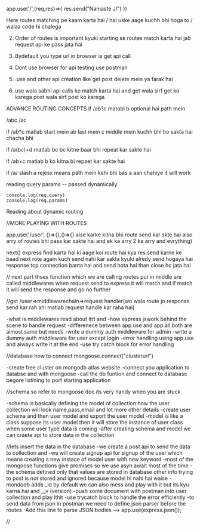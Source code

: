 
app.use('/',(req,res)=>{
    res.send("Namaste JI")
})


Here routes matching pe kaam karta hai / hai 
uske aage kuchh bhi hoga to / walaa code hi chalega

2) Order of routes is important kyuki starting se routes match karta 
hai jab request api ke pass jata hai

3) Bydefault you type url in browser is get api call 

4) Dont use browser for api testing use postman 

5) .use  and other api creation like get post delete mein ya farak hai

6) use wala sabhi api calls ko  match karta hai and get wala sirf get ko karega  post wala sirf post ko karega


ADVANCE ROUTING CONCEPTS
if /ab?c  matabl b optional hai path mein

/abc /ac


if /ab*c  matlab start mein ab  last mein c middle mein kuchh bhi ho sakta hai chacha bhi

if /a(bc)+d matlab bc bc kitne baar bhi repeat kar sakte hai

if /ab+c  matlab b ko kitna bi repaet kar sakte hai

if /a/  slash a rejesx means path mein kahi bhi bas a aan chahiye it will work

reading query params -- passed dynamically 

    console.log(req.query)
    console.log(req.params)

Reading about dynamic routing 


//MORE PLAYING WITH ROUTES

app.use('/user', ()=>{},()=>{}  aise karke kitna bhi route send kar skte hai also 
arry of routes bhi pass kar sakte hai and ek ka arry 2 ka arry and evrything)

next()  express find karta hai ki aage koi route hai kya
res.send karne ke baad next  rote again kuch send nahi kar sakta kyuki alredy send 
hogaya hai response tcp connection banta hai and send hota hai than close ho jata hai


// next part 
thses function which we are calling routes put in middle are called middlewares
when request send to express it will match and if match it will send the response and go no further

//get /user=>middlewarechain=>request handler(wo wala route jo response send kar rah ahi matlab request handle kar raha hai)

-what is middlewares read about itrt and 
-how espress jswork behind the scene to handle request
-differenece between app.use and app.all both are almost same but needs
-write a dummy auth middleware for admin
-write a dummy auth middleware for user except login
-error handling using app.use and always write it at the end 
-use try catch block for error handling



//database how to connect mongoose.connect("clusterurl")

-create free cluster on mongodb atlas website
-connect you application to databse and with mongoose
-call the db funtion and connect to database begore listining to port starting application

//schema so refer to mongoose doc its very handy when you are stuck 

-schema is basically defining the model of collection how the user collection will look
name,pass,email and lot more other details 
-create user schema and then user model and export the user model
-model is like a class suppose its user model then it will store the instance of user class
when some user type data is coming
-after creating schema and model we can craete api to store data in the collection


//lets insert the data in the database
-we create a post api to send the data to collection and 
-we will create signup api for signup of the user which means creating a new instace of model user with new keyword
-most of the mongoose functions give promises so we use asyn await most of the time 
-the schema defined only that values are stored in database other info trying to post is not stored and ignored because model hi nahi hai waise 
-mondodb adds _id by default we can also mess and play with it but its kyu karna hai  and __v (version)
-push some document with postman into user collection and play ithit
-use trycatch block to handle the error efficiently
-to send data from json in postman we need to define json parser before the routes
-Add this line to parse JSON bodies --> app.use(express.json());

//



